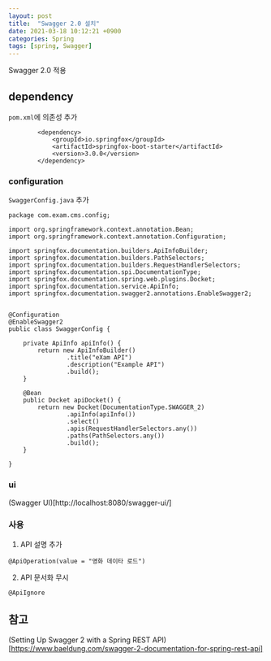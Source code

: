 ```yaml
---
layout: post
title:  "Swagger 2.0 설치"
date: 2021-03-18 10:12:21 +0900
categories: Spring
tags: [spring, Swagger]
---
```


Swagger 2.0 적용

## dependency
`pom.xml`에 의존성 추가

```
		<dependency>
			<groupId>io.springfox</groupId>
			<artifactId>springfox-boot-starter</artifactId>
			<version>3.0.0</version>
		</dependency>
```

### configuration
`SwaggerConfig.java` 추가

```
package com.exam.cms.config;

import org.springframework.context.annotation.Bean;
import org.springframework.context.annotation.Configuration;

import springfox.documentation.builders.ApiInfoBuilder;
import springfox.documentation.builders.PathSelectors;
import springfox.documentation.builders.RequestHandlerSelectors;
import springfox.documentation.spi.DocumentationType;
import springfox.documentation.spring.web.plugins.Docket;
import springfox.documentation.service.ApiInfo;
import springfox.documentation.swagger2.annotations.EnableSwagger2;


@Configuration
@EnableSwagger2
public class SwaggerConfig {

    private ApiInfo apiInfo() {
        return new ApiInfoBuilder()
                .title("eXam API")
                .description("Example API")
                .build();
    }

    @Bean
    public Docket apiDocket() {
        return new Docket(DocumentationType.SWAGGER_2)
                .apiInfo(apiInfo())
                .select()
                .apis(RequestHandlerSelectors.any())
                .paths(PathSelectors.any())
                .build();
    }

}
```

### ui

(Swagger UI)[http://localhost:8080/swagger-ui/]

### 사용

1. API 설명 추가
```
@ApiOperation(value = "영화 데이타 로드")
```

2. API 문서화 무시
```
@ApiIgnore
```





## 참고
(Setting Up Swagger 2 with a Spring REST API)[https://www.baeldung.com/swagger-2-documentation-for-spring-rest-api]